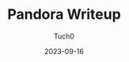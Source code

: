 ---
title: Pandora Writeup
author: Tuch0
date: 2023-09-16
categories: [Writeup, HTB]
tags: [Linux, CTF, Easy, SNMP, Port Forwarding, SQLi, PATH Hijacking, CVE, CMS]
---